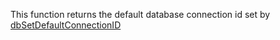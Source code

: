 This function returns the default database connection id set by [dbSetDefaultConnectionID](api/dbSetDefaultConnectionID.md)
